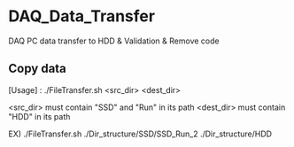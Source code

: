 # DAQ_Data_Transfer
DAQ PC data transfer to HDD &amp; Validation &amp; Remove code

## Copy data
  
  [Usage] : ./FileTransfer.sh <src_dir> <dest_dir>
  
  <src_dir> must contain "SSD" and "Run" in its path
  <dest_dir> must contain "HDD" in its path
  
  EX) ./FileTransfer.sh ./Dir_structure/SSD/SSD_Run_2 ./Dir_structure/HDD
